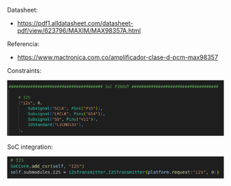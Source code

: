 Datasheet:
- https://pdf1.alldatasheet.com/datasheet-pdf/view/623796/MAXIM/MAX98357A.html

Referencia:
- https://www.mactronica.com.co/amplificador-clase-d-pcm-max98357


Constraints:

![](attachments/Pasted%20image%2020230620091620.png)

SoC integration:

![](attachments/Pasted%20image%2020230620091728.png)
